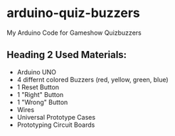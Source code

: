 # arduino-quiz-buzzers
My Arduino Code for Gameshow Quizbuzzers

## Heading 2 Used Materials:
- Arduino UNO
- 4 differnt colored Buzzers (red, yellow, green, blue)
- 1 Reset Button
- 1 "Right" Button
- 1 "Wrong" Button
- Wires
- Universal Prototype Cases
- Prototyping Circuit Boards
